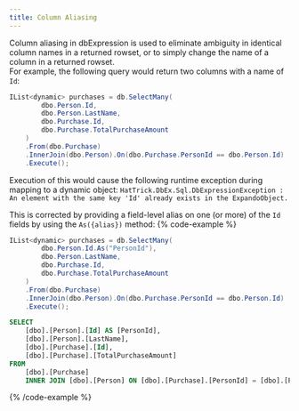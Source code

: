 ```yaml
---
title: Column Aliasing
---
```


Column aliasing in dbExpression is used to eliminate ambiguity in identical column names in a returned rowset, or to simply change the name of a column in a returned rowset.  
For example, the following query would return two columns with a name of `Id`:

```csharp
IList<dynamic> purchases = db.SelectMany(
        dbo.Person.Id,
        dbo.Person.LastName,
        dbo.Purchase.Id,
        dbo.Purchase.TotalPurchaseAmount
    )
    .From(dbo.Purchase)
    .InnerJoin(dbo.Person).On(dbo.Purchase.PersonId == dbo.Person.Id)
    .Execute();
```
Execution of this would cause the following runtime exception during mapping to a dynamic object:  `HatTrick.DbEx.Sql.DbExpressionException : An element with the same key 'Id' already exists in the ExpandoObject.`

This is corrected by providing a field-level alias on one (or more) of the `Id` fields by using the `As({alias})` method:
{% code-example %}
```csharp
IList<dynamic> purchases = db.SelectMany(
        dbo.Person.Id.As("PersonId"),
        dbo.Person.LastName,
        dbo.Purchase.Id,
        dbo.Purchase.TotalPurchaseAmount
    )
    .From(dbo.Purchase)
    .InnerJoin(dbo.Person).On(dbo.Purchase.PersonId == dbo.Person.Id)
    .Execute();
```
```sql
SELECT
	[dbo].[Person].[Id] AS [PersonId],
	[dbo].[Person].[LastName],
	[dbo].[Purchase].[Id],
	[dbo].[Purchase].[TotalPurchaseAmount]
FROM
	[dbo].[Purchase]
	INNER JOIN [dbo].[Person] ON [dbo].[Purchase].[PersonId] = [dbo].[Person].[Id];
```
{% /code-example %}